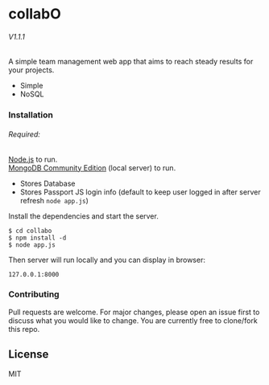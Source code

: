 # collabO

###### V1.1.1

A simple team management web app that aims to reach steady results for your projects.

- Simple
- NoSQL

### Installation

###### Required:

[Node.js](https://nodejs.org/) to run.<br>
[MongoDB Community Edition](https://docs.mongodb.com/manual/administration/install-community/) (local server) to run.

- Stores Database
- Stores Passport JS login info (default to keep user logged in after server refresh `node app.js`)

Install the dependencies and start the server.

```
$ cd collabo
$ npm install -d
$ node app.js
```

Then server will run locally and you can display in browser:

```
127.0.0.1:8000
```

### Contributing

Pull requests are welcome.
For major changes, please open an issue first to discuss what you would like to change.
You are currently free to clone/fork this repo.

## License

MIT
